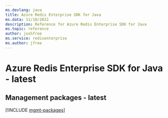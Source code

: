 ```yaml
---
ms.devlang: java
title: Azure Redis Enterprise SDK for Java
ms.data: 11/10/2022
description: Reference for Azure Redis Enterprise SDK for Java
ms.topic: reference
author: joshfree
ms.service: redisenterprise
ms.author: jfree
---
```

# Azure Redis Enterprise SDK for Java - latest

## Management packages - latest
[!INCLUDE [mgmt-packages](redis-enterprise-mgmt-index.md)]
